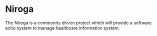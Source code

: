 # Niroga
The Niroga is a community driven project which will provide a software echo system to manage healthcare information system.
